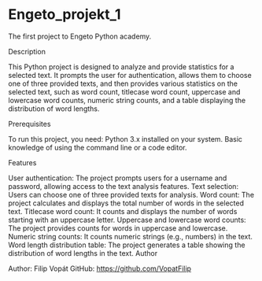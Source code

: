 # Engeto_projekt_1
The first project to Engeto Python academy.

Description

This Python project is designed to analyze and provide statistics for a selected text. It prompts the user for authentication, allows them to choose one of three provided texts, and then provides various statistics on the selected text, such as word count, titlecase word count, uppercase and lowercase word counts, numeric string counts, and a table displaying the distribution of word lengths.

Prerequisites

To run this project, you need:
Python 3.x installed on your system.
Basic knowledge of using the command line or a code editor.

Features

User authentication: The project prompts users for a username and password, allowing access to the text analysis features.
Text selection: Users can choose one of three provided texts for analysis.
Word count: The project calculates and displays the total number of words in the selected text.
Titlecase word count: It counts and displays the number of words starting with an uppercase letter.
Uppercase and lowercase word counts: The project provides counts for words in uppercase and lowercase.
Numeric string counts: It counts numeric strings (e.g., numbers) in the text.
Word length distribution table: The project generates a table showing the distribution of word lengths in the text.
Author

Author: Filip Vopát
GitHub: https://github.com/VopatFilip
